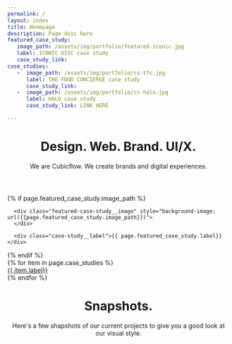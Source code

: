 ```yaml
---
permalink: /
layout: index
title: Homepage
description: Page desc here
featured_case_study:
   image_path: /assets/img/portfolio/featured-iconic.jpg
   label: ICONIC DISC case study
   case_study_link: 
case_studies:
   -  image_path: /assets/img/portfolio/cs-tfc.jpg
      label: THE FOOD CONCIERGE case study
      case_study_link: 
   -  image_path: /assets/img/portfolio/cs-halo.jpg
      label: HALO case study
      case_study_link: LINK HERE

---
```


<header class="header header--dark">
   <h1>Design. Web. Brand. UI/X.</h1>
   <span class="subheading">
      We are Cubicflow. We create brands and digital experiences.
   </span>
</header>

<main>

   {% if page.featured_case_study.image_path %}
   <div class="featured-case-study">
   
      <div class="featured-case-study__image" style="background-image: url({{page.featured_case_study.image_path}})">
      </div>

      <div class="case-study__label">{{ page.featured_case_study.label}}</div>
   </div>
   {% endif %}
   
   <div class="case-study-grid">
   {% for item in page.case_studies %}
      <a href="{{item.case_study_link}}" class="case-study" style="background-image: url({{item.image_path}})">
         <div class="case-study__label">{{ item.label}}</div>
      </a>
   {% endfor %}
   </div>
   
   
   
   
   
   <header class="header header--dark">
      <h1>Snapshots.</h1>
      <span class="subheading">
         Here's a few shapshots of our current projects to give you a good look at our visual style.
      </span>
   </header>

</main>